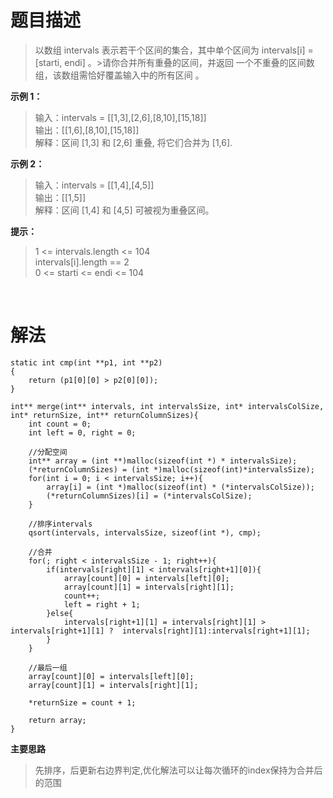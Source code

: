 # **题目描述**
>以数组 intervals 表示若干个区间的集合，其中单个区间为 intervals[i] = [starti, endi] 。>请你合并所有重叠的区间，并返回 一个不重叠的区间数组，该数组需恰好覆盖输入中的所有区间 。

**示例 1：**
>
>输入：intervals = [[1,3],[2,6],[8,10],[15,18]]  
>输出：[[1,6],[8,10],[15,18]]  
>解释：区间 [1,3] 和 [2,6] 重叠, 将它们合并为 [1,6].  

**示例 2：**

>输入：intervals = [[1,4],[4,5]]  
>输出：[[1,5]]  
>解释：区间 [1,4] 和 [4,5] 可被视为重叠区间。  

**提示：**
>1 <= intervals.length <= 104  
>intervals[i].length == 2  
>0 <= starti <= endi <= 104  

<br/>

# **解法**
    static int cmp(int **p1, int **p2)
    {
        return (p1[0][0] > p2[0][0]);
    }

    int** merge(int** intervals, int intervalsSize, int* intervalsColSize, int* returnSize, int** returnColumnSizes){
        int count = 0;
        int left = 0, right = 0;

        //分配空间
        int** array = (int **)malloc(sizeof(int *) * intervalsSize);
        (*returnColumnSizes) = (int *)malloc(sizeof(int)*intervalsSize);
        for(int i = 0; i < intervalsSize; i++){
            array[i] = (int *)malloc(sizeof(int) * (*intervalsColSize));
            (*returnColumnSizes)[i] = (*intervalsColSize);
        }

        //排序intervals
        qsort(intervals, intervalsSize, sizeof(int *), cmp);

        //合并
        for(; right < intervalsSize - 1; right++){
            if(intervals[right][1] < intervals[right+1][0]){
                array[count][0] = intervals[left][0];
                array[count][1] = intervals[right][1];
                count++;
                left = right + 1;
            }else{
                intervals[right+1][1] = intervals[right][1] > intervals[right+1][1] ?  intervals[right][1]:intervals[right+1][1];
            }
        }

        //最后一组
        array[count][0] = intervals[left][0];
        array[count][1] = intervals[right][1];

        *returnSize = count + 1;

        return array;
    }

**主要思路**
>先排序，后更新右边界判定,优化解法可以让每次循环的index保持为合并后的范围